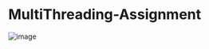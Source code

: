 # MultiThreading-Assignment


![image](https://github.com/arshiyaakishore/MultiThreading-Assignment/assets/135497076/ba5a03ed-20fc-47e3-803b-91c89d4fd517)

